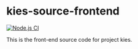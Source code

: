 # kies-source-frontend

[![Node.js CI](https://github.com/KieQ/kies-source-frondend/actions/workflows/node.js.yml/badge.svg)](https://github.com/KieQ/kies-source-frondend/actions/workflows/node.js.yml)

This is the front-end source code for project kies.
